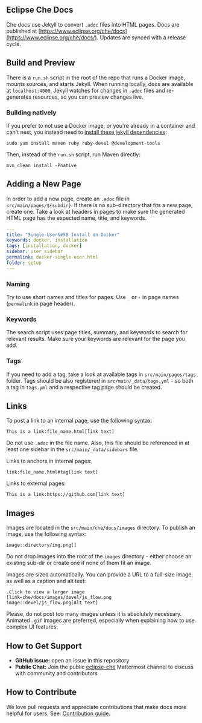 ## Eclipse Che Docs

Che docs use Jekyll to convert `.adoc` files into HTML pages. Docs are published at [https://www.eclipse.org/che/docs](https://www.eclipse.org/che/docs/). Updates are synced with a release cycle.

## Build and Preview

There is a `run.sh` script in the root of the repo that runs a Docker image, mounts sources, and starts Jekyll. When running locally, docs are available at `localhost:4000`. Jekyll watches for changes in `.adoc` files and re-generates resources, so you can preview changes live.

### Building natively

If you prefer to not use a Docker image, or you're already in a container and can't nest, you instead need to [install these jekyll dependencies](https://jekyllrb.com/docs/installation/):

```
sudo yum install maven ruby ruby-devel @development-tools
```

Then, instead of the `run.sh` script, run Maven directly:

```
mvn clean install -Pnative
```

## Adding a New Page

In order to add a new page, create an `.adoc` file in `src/main/pages/${subdir}`. If there is no sub-directory that fits a new page, create one. Take a look at headers in pages to make sure the generated HTML page has the expected name, title, and keywords.

```yaml
---
title: "Single-User&#58 Install on Docker"
keywords: docker, installation
tags: [installation, docker]
sidebar: user_sidebar
permalink: docker-single-user.html
folder: setup
---
```

### Naming

Try to use short names and titles for pages. Use `_` or `-` in page names (`permalink` in page header).

### Keywords

The search script uses page titles, summary, and keywords to search for relevant results. Make sure your keywords are relevant for the page you add.

### Tags

If you need to add a tag, take a look at available tags in `src/main/pages/tags` folder. Tags should be also registered in `src/main/_data/tags.yml` - so both a tag in `tags.yml` and a respective tag page should be created.

## Links

To post a link to an internal page, use the following syntax:

```
This is a link:file_name.html[link text]
```

Do not use `.adoc` in the file name. Also, this file should be referenced in at least one sidebar in the `src/main/_data/sidebars` file.

Links to anchors in internal pages:

```
link:file_name.html#tag[link text]
```

Links to external pages:

```
This is a link:https://github.com[link text]
```

## Images

Images are located in the `src/main/che/docs/images` directory. To publish an image, use the following syntax:

```
image::directory/img.png[]
```

Do not drop images into the root of the `images` directory - either choose an existing sub-dir or create one if none of them fit an image.

Images are sized automatically. You can provide a URL to a full-size image, as well as a caption and alt text:

```
.Click to view a larger image
[link=che/docs/images/devel/js_flow.png
image::devel/js_flow.png[Alt text]
```

Please, do not post too many images unless it is absolutely necessary. Animated `.gif` images are preferred, especially when explaining how to use complex UI features.

## How to Get Support

* **GitHub issue:** open an issue in this repository
* **Public Chat:** Join the public [eclipse-che](https://mattermost.eclipse.org/eclipse/channels/eclipse-che) Mattermost channel to discuss with community and contributors

## How to Contribute

We love pull requests and appreciate contributions that make docs more helpful for users. See: [Contribution guide](https://github.com/eclipse/che#contributing).
